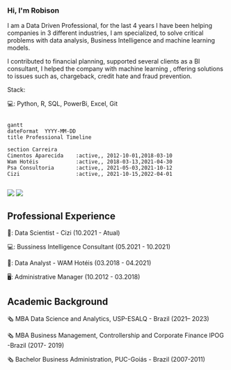 ### Hi, I'm Robison

I am a Data Driven Professional, for the last 4 years I have been helping companies in 3 different industries, I am specialized, to solve critical problems with data analysis, Business Intelligence and machine learning models. 

I contributed to financial planning, supported several clients as a BI consultant, I helped the company with machine learning , offering solutions to issues such as, chargeback, credit hate and fraud prevention.

Stack:

💻:	Python, R, SQL, PowerBi, Excel, Git

```mermaid

gantt
dateFormat  YYYY-MM-DD
title Professional Timeline

section Carreira
Cimentos Aparecida    :active,, 2012-10-01,2018-03-10
Wam Hotéis            :active,, 2018-03-13,2021-04-30
Psa Consultoria       :active,, 2021-05-03,2021-10-12
Cizi                  :active,, 2021-10-15,2022-04-01


```

<div> 
  <a href="https://www.linkedin.com/in/robison-nunes-dos-santos/" target="_blank"><img src="https://img.shields.io/badge/-LinkedIn-%230077B5?style=for-the-badge&logo=linkedin&logoColor=white" target="_blank"></a> 
   <a href="https://https://medium.com/@robison.docs" target="_blank"><img src="https://img.shields.io/badge/-@robison.docs-03a57a?style=flat-square&labelColor=000000&logo=Medium&link=https://medium.com/@robison.docs/)" target="_blank"></a>
</div>

## Professional Experience

🏦: Data Scientist - Cizi (10.2021 - Atual)

💻:	Bussiness Intelligence Consultant (05.2021 - 10.2021)

🏨:	Data Analyst - WAM Hotéis (03.2018 - 04.2021)

🖥️: Administrative Manager	 (10.2012 - 03.2018)

## Academic Background 

:newspaper_roll: MBA Data Science and Analytics, USP-ESALQ - Brazil (2021– 2023) 

:newspaper_roll: MBA Business Management, Controllership and Corporate Finance IPOG -Brazil (2017- 2019) 

:newspaper_roll: Bachelor Business Administration, PUC-Goiás - Brazil (2007-2011) 
